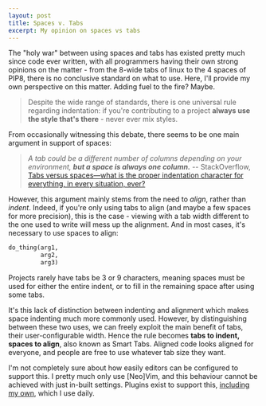 ```yaml
---
layout: post
title: Spaces v. Tabs
excerpt: My opinion on spaces vs tabs
---
```


The "holy war" between using spaces and tabs has existed pretty much since code ever written, with all programmers having their own strong opinions on the matter - from the 8-wide tabs of linux to the 4 spaces of PIP8, there is no conclusive standard on what to use. Here, I'll provide my own perspective on this matter. Adding fuel to the fire? Maybe.

<!--more-->

> Despite the wide range of standards, there is one universal rule regarding indentation: if you're contributing to a project **always use the style that's there** - never ever mix styles.

From occasionally witnessing this debate, there seems to be one main argument in support of spaces:

> _A tab could be a different number of columns depending on your environment, **but a space is always one column.**_
> -- StackOverflow, [Tabs versus spaces—what is the proper indentation character for everything, in every situation, ever?][1]

[1]: https://softwareengineering.stackexchange.com/a/66

However, this argument mainly stems from the need to _align_, rather than _indent_. Indeed, if you're only using tabs to align (and maybe a few spaces for more precision), this is the case - viewing with a tab width different to the one used to write will mess up the alignment. And in most cases, it's necessary to use spaces to align:

```python
do_thing(arg1,
         arg2,
         arg3)
```

Projects rarely have tabs be 3 or 9 characters, meaning spaces must be used for either the entire indent, or to fill in the remaining space after using some tabs.

It's this lack of distinction between indenting and alignment which makes space indenting much more commonly used. However, by distinguishing between these two uses, we can freely exploit the main benefit of tabs, their user-configurable width. Hence the rule becomes **tabs to indent, spaces to align**, also known as Smart Tabs. Aligned code looks aligned for everyone, and people are free to use whatever tab size they want.

I'm not completely sure about how easily editors can be configured to support this. I pretty much only use [Neo]Vim, and this behaviour cannot be achieved with just in-built settings. Plugins exist to support this, [including my own][2], which I use daily.

[2]: https://github.com/ralismark/itab
